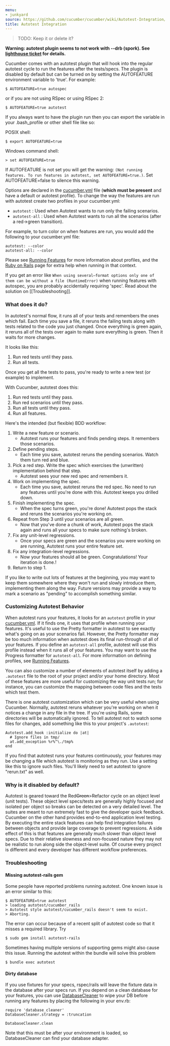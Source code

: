 ```yaml
---
menu:
- junkyard
source: https://github.com/cucumber/cucumber/wiki/Autotest-Integration/
title: Autotest Integration
---
```


> TODO: Keep it or delete it?

**Warning: autotest plugin seems to not work with --drb (spork). See [lighthouse ticket](https://rspec.lighthouseapp.com/projects/16211-cucumber/tickets/365-cucumber-out-option-does-not-worj-with-drb) for details.**

Cucumber comes with an autotest plugin that will hook into the regular autotest
cycle to run the features after the tests/specs. The plugin is disabled by
default but can be turned on by setting the AUTOFEATURE environment variable to
'true'. For example:

```
$ AUTOFEATURE=true autospec
```

or if you are not using RSpec or using RSpec 2:

```
$ AUTOFEATURE=true autotest
```

If you always want to have the plugin run then you can export the variable in your .bash_profile or other shell file like so:

POSIX shell:

```
$ export AUTOFEATURE=true
```

Windows command shell:

```
> set AUTOFEATURE=true
```

If AUTOFEATURE is not set you will get the warning: `(Not running features. To run features in autotest, set AUTOFEATURE=true.)`. Set AUTOFEATURE=false to silence this warning.

Options are declared in the [cucumber.yml](/cucumber/cucumber.yml/) file (**which must be present** and have a default or autotest profile). To change the way the features are run with autotest create two profiles in your cucumber.yml:

- `autotest` : Used when Autotest wants to run only the failing scenarios.
- `autotest-all` : Used when Autotest wants to run all the scenarios (after a red->green transition).

For example, to turn color on when features are run, you would add the following to your cucumber.yml file:

```
autotest: --color
autotest-all: --color
```

Please see [Running Features](/cucumber/running-features/) for more information about profiles, and the [Ruby on Rails](/implementations/ruby/ruby-on-rails/) page for extra help when running in that context.

If you get an error like `When using several—format options only one of them can be without a file (RuntimeError)` when running features with autospec, you are probably accidentally requiring 'spec'. Read about the solution on [[Troubleshooting]].

### What does it do?

In autotest's normal flow, it runs all of your tests and remembers the
ones which fail. Each time you save a file, it reruns the failing
tests along with tests related to the code you just changed. Once
everything is green again, it reruns all of the tests over again to
make sure everything is green. Then it waits for more changes.

It looks like this:

1. Run red tests until they pass.
2. Run all tests.

Once you get all the tests to pass, you're ready to write a new test (or example) to implement.

With Cucumber, autotest does this:

1. Run red tests until they pass.
2. Run red scenarios until they pass.
3. Run all tests until they pass.
4. Run all features.

Here's the intended (but flexible) BDD workflow:

1. Write a new feature or scenario.
   - Autotest runs your features and finds pending steps. It remembers those scenarios.
2. Define pending steps.
   - Each time you save, autotest reruns the pending scenarios. Watch them turn red and blue.
3. Pick a red step. Write the spec which exercises the (unwritten) implementation behind that step.
   - Autotest sees your new red spec and remembers it.
4. Work on implementing the spec.
   - Each time you save, autotest reruns the red spec. No need to run any features until you're done with this. Autotest keeps you drilled down.
5. Finish implementing the spec.
   - When the spec turns green, you're done! Autotest pops the stack and reruns the scenarios you're working on.
6. Repeat from Step 3 until your scenarios are all green.
   - Now that you've done a chunk of work, Autotest pops the stack again and runs all your specs to make sure nothing's broken.
7. Fix any unit-level regressions.
   - Once your specs are green and the scenarios you were working on are running, Autotest runs your entire feature set.
8. Fix any integration-level regressions.
   - Now your features should all be green. Congratulations! Your iteration is done.!
9. Return to step 1.

If you like to write out lots of features at the beginning, you may want to keep them somewhere where they won't run and slowly introduce them, implementing them along the way. Future versions may provide a way to mark a scenario as "pending" to accomplish something similar.

### Customizing Autotest Behavior

When autotest runs your features, it looks for an `autotest` profile in your [cucumber.yml](/cucumber/cucumber.yml/). If it finds one, it uses that profile when running your features. It's useful to use the Pretty formatter in autotest to see exactly what's going on as your scenarios fail. However, the Pretty formatter may be too much information when autotest does its final run-through of all of your features. If you define an `autotest-all` profile, autotest will use this profile instead when it runs all of your features. You may want to use the Progress formatter for `autotest-all`. For more information on defining profiles, see [Running Features](/cucumber/running-features/).

You can also customize a number of elements of autotest itself by adding a `.autotest` file to the root of your project and/or your home directory. Most of these features are more useful for customizing the way unit tests run; for instance, you can customize the mapping between code files and the tests which test them.

There is one autotest customization which can be very useful when using Cucumber. Normally, autotest reruns whatever you're working on when it notices a change in any file in the tree. If you're using Rails, some directories will be automatically ignored. To tell autotest not to watch some files for changes, add something like this to your project's `.autotest`:

```
Autotest.add_hook :initialize do |at|
  # Ignore files in tmp/
  at.add_exception %r%^\./tmp%
end
```

If you find that autotest runs your features continuously, your features may be
changing a file which autotest is monitoring as they run. Use a setting like
this to ignore such files. You'll likely need to set autotest to ignore
"rerun.txt" as well.

### Why is it disabled by default?

Autotest is geared toward the Red~~Green~~>Refactor cycle on an object level
(unit tests). These object level specs/tests are generally highly focused and
isolated per object so breaks can be detected on a very detailed level. The
suites are meant to run extremely fast to give the developer quick feedback.
Cucumber on the other hand provides end-to-end application level testing. By
executing the entire stack features can help find integration failures between
objects and provide large coverage to prevent regressions. A side effect of this
is that features are generally much slower than object level specs. Due to their
relative slowness and non-focused nature they may not be realistic to run along
side the object-level suite. Of course every project is different and every
developer has different workflow preferences.

### Troubleshooting

#### Missing autotest-rails gem

Some people have reported problems running autotest. One known issue is an error
similar to this:

```
$ AUTOFEATURE=true autotest
> loading autotest/cucumber_rails
> Autotest style autotest/cucumber_rails doesn't seem to exist.
> Aborting.
```

The error can occur because of a recent split of autotest code so that it misses
a required library. Try

```
$ sudo gem install autotest-rails
```

Sometimes having multiple versions of supporting gems might also cause this
issue. Running the autotest within the bundle will solve this problem

```
$ bundle exec autotest
```

#### Dirty database

If you use fixtures for your specs, rspec/rails will leave the fixture data in the database after your specs run. If you depend on a clean database for your features, you can use [DatabaseCleaner](https://github.com/bmabey/database_cleaner/tree/master) to wipe your DB before running any features by placing the following in your env.rb:

```
require 'database_cleaner'
DatabaseCleaner.strategy = :truncation

DatabaseCleaner.clean
```

Note that this must be after your environment is loaded, so DatabaseCleaner can find your database adapter.
